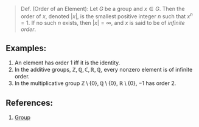 > Def. (Order of an Element): Let $G$ be a group and $x \in G$. Then the order of $x$, denoted $|x|$, is the smallest positive integer $n$ such that $x^{n} = 1$. If no such $n$ exists, then $|x| = \infty$, and $x$ is said to be of *infinite order*. 

## Examples:
1. An element has order $1$ iff it is the identity. 
2. In the additive groups, $\mathbb{Z}, \mathbb{Q}, \mathbb{C}, \mathbb{R}, \mathbb{Q}$, every nonzero element is of infinite order. 
3. In the multiplicative group $\mathbb{Z}\setminus \{0\}, \mathbb{Q}\setminus\{0\}$, $\mathbb{R}\setminus \{0\}$, $-1$ has order 2. 

## References:
1. [Group](Group.md)